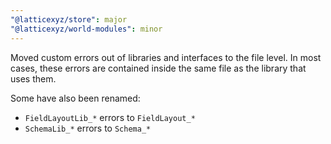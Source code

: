 ```yaml
---
"@latticexyz/store": major
"@latticexyz/world-modules": minor
---
```


Moved custom errors out of libraries and interfaces to the file level. In most cases, these errors are contained inside the same file as the library that uses them.

Some have also been renamed:
- `FieldLayoutLib_*` errors to `FieldLayout_*`
- `SchemaLib_*` errors to `Schema_*`
